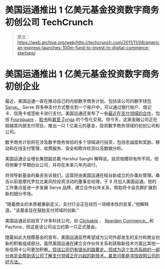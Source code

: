 # 美国运通推出 1 亿美元基金投资数字商务初创公司 TechCrunch

> 原文：<https://web.archive.org/web/http://techcrunch.com/2011/11/08/american-express-launches-100m-fund-to-invest-in-digital-commerce-startups/>

# 美国运通推出 1 亿美元基金投资数字商务初创企业

最近，美国运通一直在推动自己的内部数字商务计划，包括该公司的数字钱包 [Serve。](https://web.archive.org/web/20230204120725/http://www.serve.com/) Serve 将多种支付方式整合到一个账户中，可以通过银行账户、借记卡、信用卡或签帐卡进行支付。美国运通还宣布了一些[最近在支付领域的合作](https://web.archive.org/web/20230204120725/https://techcrunch.com/2011/07/24/redemption-loop-local-commerce/)，包括 [Foursquare](https://web.archive.org/web/20230204120725/https://techcrunch.com/2011/06/22/amex-foursquare-revenue-free-zone/) 、[脸书](https://web.archive.org/web/20230204120725/https://techcrunch.com/2011/07/18/amex-facebook-deals-go-social/)和[甚至 Zynga](https://web.archive.org/web/20230204120725/https://techcrunch.com/2010/11/30/american-express-now-lets-you-swap-rewards-points-for-zyngas-purple-cows/) 的个性化交易。但今天，这家金融公司正在超越其内部支付项目，推出一只 1 亿美元的基金，投资数字商务领域的初创公司和公司。

数字商务计划将在涉及数字商务体验的多个领域进行投资，包括忠诚度和奖励、移动和在线支付管理、收费服务、安全和欺诈检测以及数据分析。

美国运通企业增长集团副总裁 Harshul Sanghi 解释说，投资规模将有所不同，但将侧重于早期创业公司，并将在未来几年内进行。

将领导新基金的桑吉告诉我们，运营将由美国运通在硅谷新成立的办事处管理。桑吉以前是摩托罗拉北美风险投资活动的董事总经理，于 9 月加入美国运通。他的工作重点是进一步发展 Serve 品牌，建立合作伙伴关系，帮助将卡会员群扩展到新的细分市场。

“随着商业的本质被重新定义，支付行业正在经历一场根本性的变革，”他解释道。"该基金旨在鼓励支付领域的创新."

美国运通此前投资了许多科技公司，如 [Clickable](https://web.archive.org/web/20230204120725/https://techcrunch.com/2011/10/17/clickable-12-million-amex/) 、 [Rearden Commerce、](https://web.archive.org/web/20230204120725/https://techcrunch.com/2011/09/21/rearden-commerce-raises-133-million-buys-group-commerce-company-homerun-com/)和 Payfone，但这是该公司设立的第一只正式基金。

随着如此大规模基金的宣布，美国运通显然希望成为公司外部发生的支付和商业创新的积极组成部分。虽然美国运通在建立合作伙伴关系和获取新技术方面比其他一些信用卡公司更加积极[，但该公司仍有很长的路要走。但成为这个生态系统的一部分肯定会帮助该公司了解支付领域正在兴起的新技术，甚至可能是寻找收购公司的好方法。](https://web.archive.org/web/20230204120725/https://techcrunch.com/2011/10/09/american-express-to-release-an-api-for-digital-wallet-platform-serve-focuses-on-data-and-personalization/)